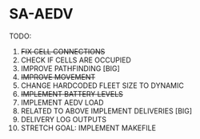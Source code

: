 # SA-AEDV

TODO:
1. ~~FIX CELL CONNECTIONS~~
2. CHECK IF CELLS ARE OCCUPIED
3. IMPROVE PATHFINDING [BIG]
4. ~~IMPROVE MOVEMENT~~
5. CHANGE HARDCODED FLEET SIZE TO DYNAMIC
6. ~~IMPLEMENT BATTERY LEVELS~~
7. IMPLEMENT AEDV LOAD
8. RELATED TO ABOVE IMPLEMENT DELIVERIES [BIG]
9. DELIVERY LOG OUTPUTS
10. STRETCH GOAL: IMPLEMENT MAKEFILE
